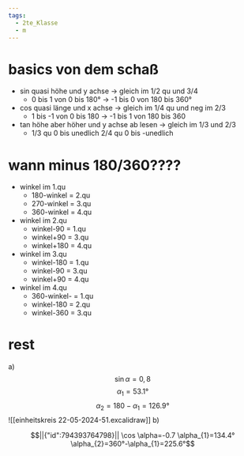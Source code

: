 ```yaml
---
tags:
  - 2te_Klasse
  - m
---
```

# basics von dem schaß

- sin quasi höhe und y achse → gleich im 1/2 qu und 3/4
	- 0 bis 1 von 0 bis 180° → -1 bis 0 von 180 bis 360°
- cos quasi länge und x achse → gleich im 1/4 qu und neg im 2/3 
	- 1 bis -1 von 0 bis 180 → -1 bis 1 von 180 bis 360
- tan höhe aber höher und y achse ab lesen → gleich im 1/3 und 2/3
	- 1/3 qu 0 bis unedlich 2/4 qu 0 bis -unedlich

# wann minus 180/360????

- winkel im 1.qu
	- 180-winkel = 2.qu
	- 270-winkel = 3.qu
	- 360-winkel = 4.qu
- winkel im 2.qu
	- winkel-90 = 1.qu	
	- winkel+90 = 3.qu
	- winkel+180 = 4.qu
- winkel im 3.qu
	- winkel-180 = 1.qu	
	- winkel-90 = 3.qu
	- winkel+90 = 4.qu
- winkel im 4.qu
	- 360-winkel- = 1.qu	
	- winkel-180 = 2.qu
	- winkel-360 = 3.qu
# rest
a) $$\sin \alpha = 0,8$$ $$\alpha_{1}=53.1°$$$$\alpha_{2}=180-\alpha_{1}=126.9°$$
![[einheitskreis 22-05-2024-51.excalidraw]]
b)
```math
||{"id":794393764798}||

\cos \alpha=-0.7
\alpha_{1}=134.4°
\alpha_{2}=360°-\alpha_{1}=225.6°
```
